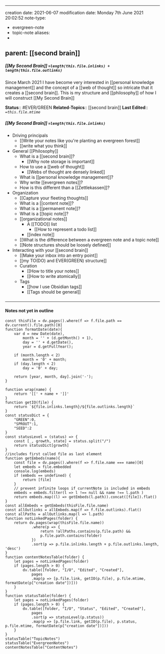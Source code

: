 
---
creation date: 2021-06-07
modification date: Monday 7th June 2021 20:02:52
note-type: 
- evergreen-note
- topic-note
aliases:
- 
parent: [[second brain]]
---
 
##### [[My Second Brain]] `=length(this.file.inlinks) + length(this.file.outlinks)`

Since March 2021 I have become very interested in [[personal knowledge management]] and the concept of a [[web of thought]] so intricate that it creates a [[second brain]]. This is my structure and [[philosophy]] of how I will construct [[My Second Brain]]

**Status**:: #EVER/GREEN 
**Related-Topics**:: [[second brain]]
**Last Edited**:: *`=this.file.mtime`*
##### [[My Second Brain]] `=length(this.file.inlinks)` 
- Driving principals
	- [[Write your notes like you're planting an evergreen forest]]
	- [[write what you think]]
- General [[Philosophy]]
	- What is a [[second brain]]?
		- [[Why note storage is important]]
	- How to use a [[web of thought]]
		- [[Webs of thought are densely linked]]
	- What is [[personal knowledge management]]?
	- Why write [[evergreen notes]]?
	- How is this different than a [[Zettlekassen]]?
- Organization
	- [[Capture your fleeting thoughts]]
	- What is a [[content note]]?
	- What is a [[permanent note]]?
	- What is a [[topic note]]?
	- [[organizational notes]]
		- A [[TODO]] list
			- [[How to represent a todo list]]
		- [[index note]]
	- [[What is the difference between a evergreen note and a topic note]]
	- [[Note structures should be loosely defined]]
- Interacting with your [[second brain]]
	- [[Make your inbox into an entry point]]
	- [[my TO(DO) and EVER(GREEN) structure]]
	- Curation
		- [[How to title your notes]]
		- [[How to write atomically]]
	- Tags
		- [[how I use Obsidian tags]]
		- [[Tags should be general]]

### <hr class="dataviews"/>
#### Notes not yet in outline
```dataviewjs
const thisFile = dv.pages().where(f => f.file.path == dv.current().file.path)[0]
function formatDate(date){
	var d = new Date(date),
		month = '' + (d.getMonth() + 1),
		day = '' + d.getDate(),
		year = d.getFullYear();

	if (month.length < 2) 
		month = '0' + month;
	if (day.length < 2) 
		day = '0' + day;

	return [year, month, day].join('-');
}

function wrap(name) {
	return '[[' + name + ']]'
}
function getIO(file) {
	return `${file.inlinks.length}/${file.outlinks.length}`
}
const statusDict = {
	"GREEN":0,
	"SPROUT":1,
	"SEED":2
}
const statusLevel = (status) => {
	const [_, growth, state] = status.split("/")
	return statusDict[growth]
}
//includes first called file as last element
function getEmbeds(name){
	const file = dv.pages().where(f => f.file.name === name)[0]
	let embeds = file.embedded
	console.log(embeds)
	if (embeds == undefined) {
		return [file]
	}
	// prevent infinite loops if currentNote is included in embeds
	embeds = embeds.filter(l => l !== null && name !== l.path )
	return embeds.map((l) => getEmbeds(l.path)).concat([file]).flat()
}
const allEmbeds = getEmbeds(thisFile.file.name)
const allOutlinks = allEmbeds.map(f => f.file.outlinks).flat()
const allPaths = allOutlinks.map(l => l.path)
function notLinkedPages(folder) {
	return dv.pages(wrap(thisFile.file.name))
			.where(p => {
				return !allPaths.contains(p.file.path) && 
				p.file.path.contains(folder) 
			})
			.sort(p => p.file.inlinks.length + p.file.outlinks.length, 'desc')
}
function contentNotesTable(folder) {
	let pages = notLinkedPages(folder)
	if (pages.length > 0) {
		dv.table([folder, "I/O", "Edited", "Created"], 
			pages
			.map(p => [p.file.link, getIO(p.file), p.file.mtime, formatDate(p["creation date"])]))
	}
}
function statusTable(folder) {
	let pages = notLinkedPages(folder)
	if (pages.length > 0) {
		dv.table([folder, "I/O", "Status", "Edited", "Created"], 
			pages
			.sort(p => statusLevel(p.status))
			.map(p => [p.file.link, getIO(p.file), p.status, p.file.mtime, formatDate(p["creation date"])]))
	}
}
statusTable("TopicNotes")
statusTable("EvergreenNotes")
contentNotesTable("ContentNotes")
```
